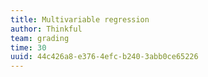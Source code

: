 ```yaml
---
title: Multivariable regression
author: Thinkful
team: grading
time: 30
uuid: 44c426a8-e376-4efc-b240-3abb0ce65226
---
```


<jupyter notebook-name="multivariable_regression" course-code="DSBC" />

